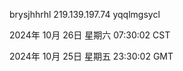 brysjhhrhl 219.139.197.74 yqqlmgsycl

2024年 10月 26日 星期六 07:30:02 CST

2024年 10月 25日 星期五 23:30:02 GMT

